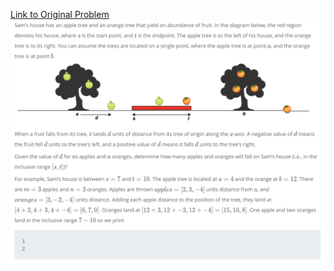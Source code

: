 [Link to Original Problem](https://www.hackerrank.com/challenges/apple-and-orange/problem)
![Screenshot](screenshot.png)
